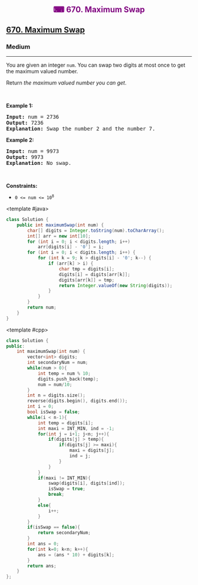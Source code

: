 <div align = "center">
<h style = "margin-bottom: 0px; margin-top: 0px; color : purple;" align = "center" class = "header">

## ⌨ 670. Maximum Swap

</h>
</div>

<h2><a href="https://leetcode.com/problems/maximum-swap" target = "_blank">670. Maximum Swap</a></h2><h3>Medium</h3><hr><p>You are given an integer <code>num</code>. You can swap two digits at most once to get the maximum valued number.</p>

<p>Return <em>the maximum valued number you can get</em>.</p>

<p>&nbsp;</p>
<p><strong class="example">Example 1:</strong></p>

<pre>
<strong>Input:</strong> num = 2736
<strong>Output:</strong> 7236
<strong>Explanation:</strong> Swap the number 2 and the number 7.
</pre>

<p><strong class="example">Example 2:</strong></p>

<pre>
<strong>Input:</strong> num = 9973
<strong>Output:</strong> 9973
<strong>Explanation:</strong> No swap.
</pre>

<p>&nbsp;</p>
<p><strong>Constraints:</strong></p>

<ul>
	<li><code>0 &lt;= num &lt;= 10<sup>8</sup></code></li>
</ul>

<CodeTabs :languages="[ { name: 'C++', slot: 'cpp' }, { name: 'Java', slot: 'java' } ]"> <template #java>

```java
class Solution {
    public int maximumSwap(int num) {
        char[] digits = Integer.toString(num).toCharArray();
        int[] arr = new int[10];
        for (int i = 0; i < digits.length; i++)
            arr[digits[i] - '0'] = i;
        for (int i = 0; i < digits.length; i++) {
            for (int k = 9; k > digits[i] - '0'; k--) {
                if (arr[k] > i) {
                    char tmp = digits[i];
                    digits[i] = digits[arr[k]];
                    digits[arr[k]] = tmp;
                    return Integer.valueOf(new String(digits));
                }
            }
        }
        return num;
    }
}
```

</template>

<template #cpp>

```cpp
class Solution {
public:
    int maximumSwap(int num) {
        vector<int> digits;
        int secondaryNum = num;
        while(num > 0){
            int temp = num % 10;
            digits.push_back(temp);
            num = num/10;
        }
        int n = digits.size();
        reverse(digits.begin(), digits.end());
        int i = 0;
        bool isSwap = false;
        while(i < n-1){
            int temp = digits[i];
            int maxi = INT_MIN, ind = -1;
            for(int j = i+1; j<n; j++){
                if(digits[j] > temp){
                    if(digits[j] >= maxi){
                        maxi = digits[j];
                        ind = j;
                    }
                }
            }
            if(maxi != INT_MIN){
                swap(digits[i], digits[ind]);
                isSwap = true;
                break;
            }
            else{
                i++;
            }
        }
        if(isSwap == false){
            return secondaryNum;
        }
        int ans = 0;
        for(int k=0; k<n; k++){
            ans = (ans * 10) + digits[k];
        }
        return ans;
    }
};
```

</template>

</CodeTabs>
